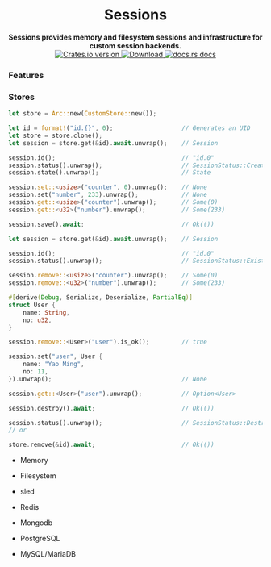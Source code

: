 <h1 align="center">Sessions</h1>
<div align="center">
 <strong>
  Sessions provides memory and filesystem sessions and infrastructure for custom session backends.
 </strong>
</div>

<div align="center">
  <!-- Crates version -->
  <a href="https://crates.io/crates/sessions">
    <img src="https://img.shields.io/crates/v/sessions.svg?style=flat-square"
    alt="Crates.io version" />
  </a>
  <!-- Downloads -->
  <a href="https://crates.io/crates/sessions">
    <img src="https://img.shields.io/crates/d/sessions.svg?style=flat-square"
      alt="Download" />
  </a>
  <!-- docs.rs docs -->
  <a href="https://docs.rs/sessions">
    <img src="https://img.shields.io/badge/docs-latest-blue.svg?style=flat-square"
      alt="docs.rs docs" />
  </a>
</div>

### Features

### Stores

```rust
let store = Arc::new(CustomStore::new());

let id = format!("id.{}", 0);                   // Generates an UID
let store = store.clone();
let session = store.get(&id).await.unwrap();    // Session

session.id();                                   // "id.0"
session.status().unwrap();                      // SessionStatus::Created
session.state().unwrap();                       // State

session.set::<usize>("counter", 0).unwrap();    // None
session.set("number", 233).unwrap();            // None
session.get::<usize>("counter").unwrap();       // Some(0)
session.get::<u32>("number").unwrap();          // Some(233)

session.save().await;                           // Ok(())

let session = store.get(&id).await.unwrap();    // Session

session.id();                                   // "id.0"
session.status().unwrap();                      // SessionStatus::Existed

session.remove::<usize>("counter").unwrap();    // Some(0)
session.remove::<u32>("number").unwrap();       // Some(233)

#[derive(Debug, Serialize, Deserialize, PartialEq)]
struct User {
    name: String,
    no: u32,
}

session.remove::<User>("user").is_ok();         // true

session.set("user", User {
    name: "Yao Ming",
    no: 11,
}).unwrap();                                    // None

session.get::<User>("user").unwrap();           // Option<User>

session.destroy().await;                        // Ok(())

session.status().unwrap();                      // SessionStatus::Destroyed
// or

store.remove(&id).await;                        // Ok(())
```

- Memory

- Filesystem

- sled

- Redis

- Mongodb

- PostgreSQL

- MySQL/MariaDB
